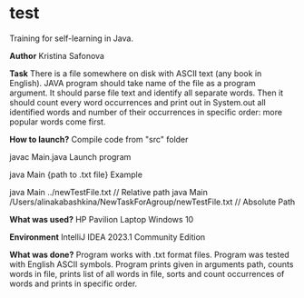 # test

Training for self-learning in Java.

**Author**
Kristina Safonova

**Task**
There is a file somewhere on disk with ASCII text (any book in English). JAVA program should take name of the file as a program argument. It should parse file text and identify all separate words. Then it should count every word occurrences and print out in System.out all identified words and number of their occurrences in specific order: more popular words come first.

**How to launch?**
Compile code from "src" folder

  javac Main.java
Launch program

  java Main {path to .txt file}
Example

  java Main ../newTestFile.txt // Relative path
  java Main /Users/alinakabashkina/NewTaskForAgroup/newTestFile.txt // Absolute Path

**What was used?**
HP Pavilion Laptop Windows 10

**Environment**
IntelliJ IDEA 2023.1 Community Edition

**What was done?**
Program works with .txt format files. Program was tested with English ASCII symbols. 
Program prints given in arguments path, counts words in file, prints list of all words in file, sorts and count occurrences of words and prints in specific order.

